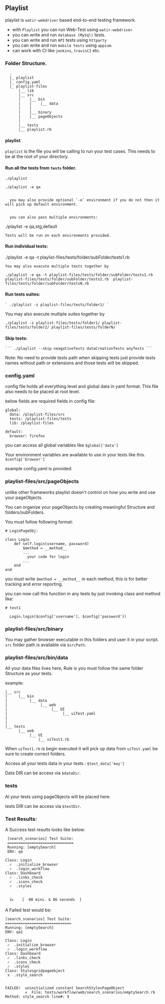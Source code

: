 ## Playlist

playlist is `watir-webdriver` based end-to-end testing framework.

* with `Playlist` you can run Web-Test using `watir-webdriver`
* you can write and run `database (MySql)` tests.
* you can write and run `API` tests using `httparty`
* you can write and run `mobile tests` using `appium`.
* can work with CI like `jenkins`, `travisCI` etc.

### Folder Structure.



      .
      |_ playlist
      |_ config.yaml
      |_ playlist-files
          |__ lib
          |__ src
          |    |__ bin
          |    |    |__ data
          |    |
          |    |__ binary
          |    |__ pageObjects
          |
          |__ tests
          |__ playlist.rb




#### playlist

`playlist` is the file you will be calling to run your test cases. This needs to be at the root of your directory.

#### Run all the tests from `tests` folder.


    ./playlist

    ./playlist -e qa


      you may also provide optional `-e` environment if you do not then it will pick up default environment.


      you can also pass multiple environments:

  ./playlist -e qa,stg,default

    Tests will be run on each environments provided.


#### Run individual tests:

  ./playlist -e qa -t playlist-files/tests/folder/subFolder/tests1.rb

    You may also execute multiple tests together by


 ```
 ./playlist -e qa -t playlist-files/tests/folder/subFolder/tests1.rb playlist-files/tests/folder/subFolder/tests2.rb  playlist-files/tests/folder/subFolder/testsN.rb

  ```

#### Run tests suites:

    ` ./playlist -s playlist-files/tests/folder1/ `


  You may also execute multiple suites together by


  ```
  ./playlist -s playlist-files/tests/folder1/ playlist-files/tests/folder2/ playlist-files/tests/folderN/

  ```

#### Skip tests:

    ``` ./playlist --skip neagativeTests dataCreationTests anyTests ```

  Note: No need to provide tests path when skipping tests just provide tests names without path or extensions and those tests will be skipped.


### config.yaml

  config file holds all everything level and global data in yaml format. This file also needs to be placed at root level.

  below fields are required fields in config file:


    global:
      data: /playlist-files/src
      tests: /playlist-files/tests
      lib: /playlist-files

    default:
      browser: firefox



  you can access all global variables like `$global['data']`

  Your environment variables are available to use in your tests like this. `$config['browser']`

  example config.yaml is provided.


### playlist-files/src/pageObjects


  unlike other frameworks playlist doesn't control on how you write and use your pageObjects.

   You can organize your pageObjects by creating meaningful Structure and folders/subFolders.

  You must follow following format:


  `# LoginPageObj:`

    class Login
        def self.login(username, password)
            $method = __method__
            ...
              your code for login
            ...  
        end
    end



  you must write ` $method = __method__ ` in each method, this is for better tracking and error reporting.

  you can now call this function in any tests by just invoking class and method like:




    # test1

      Login.login($config['username'], $config['password'])



### playlist-files/src/binary


  You may gather browser executable in this folders and user it in your script. `src` folder path is available via `$srcPath`.




### playlist-files/src/bin/data


  All your data files lives here, Rule is you must follow the same folder Structure as your tests.

   example:




    |__ src
    |     |__ bin
    |          |__ data
    |               |__ web
    |                    |__ UI
    |                         |__ uiTest.yaml
    |
    |
    |__ tests
          |__ web
               |__ UI
                   |__ uiTest1.rb





   When `uiTest1.rb` is begin executed it will pick up data from `uiTest.yaml`  be sure to create correct folders.

   Access all your tests data in your tests : `$test_data['key']`

   Data DIR can be access via `$dataDir`.



### tests

   Al your tests using pageObjects will be placed here.

   tests DIR can be access via `$testDir`.


### Test Results:

   A Success test results looks like below:


     [search_scenarios] Test Suite:
     ==============================
     Running: [emptySearch]
     ENV: qa

    Class: Login
      ✓  .initialize_browser
      ✓  .login_workflow
    Class: Dashboard
      ✓  .links_check
      ✓  .icons_check
      ✓  .styles


      👍    [  00 mins. & 06 seconds  ]



   A Failed test would be:


    [search_scenarios] Test Suite:
    ==============================
    Running: [emptySearch]
    ENV: qa1

    Class: Login
     ✓  .initialize_browser
     ✓  .login_workflow
    Class: Dashboard
     ✓  .links_check
     ✓  .icons_check
     ✓  .styles
    Class: Stylesgridpageobject
     x  .style_search


    FAILED!  uninitialized constant SearchStylesPageObject
             ✕  File: tests/workflow/web/search_scenarios/emptySearch.rb  Method: style_search line#: 9
